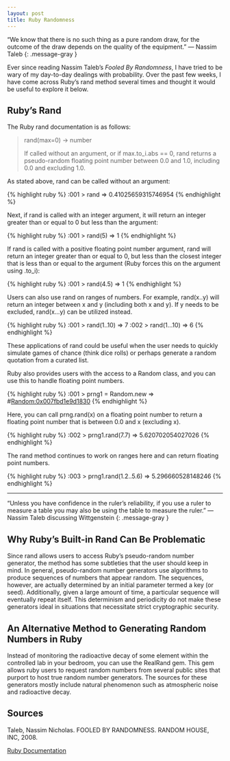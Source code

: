 ```yaml
---
layout: post
title: Ruby Randomness
---
```

“We know that there is no such thing as a pure random draw, for the outcome of the draw depends on the quality of the equipment.” — Nassim Taleb
{: .message-gray }

Ever since reading Nassim Taleb’s *Fooled By Randomness*, I have tried to be wary of my day-to-day dealings with probability. Over the past few weeks, I have come across Ruby’s rand method several times and thought it would be useful to explore it below.

## Ruby’s Rand
The Ruby rand documentation is as follows:


>rand(max=0) → number
>
>If called without an argument, or if max.to_i.abs == 0, rand returns a pseudo-random floating point number between 0.0 and 1.0, including 0.0 and excluding 1.0.

As stated above, rand can be called without an argument:

{% highlight ruby %}
:001 > rand
 => 0.41025659315746954
{% endhighlight %}

Next, if rand is called with an integer argument, it will return an integer greater than or equal to 0 but less than the argument:

{% highlight ruby %}
:001 > rand(5)
 => 1
{% endhighlight %}

If rand is called with a positive floating point number argument, rand will return an integer greater than or equal to 0, but less than the closest integer that is less than or equal to the argument (Ruby forces this on the argument using .to_i):

{% highlight ruby %}
:001 > rand(4.5)
 => 1
{% endhighlight %}

Users can also use rand on ranges of numbers. For example, rand(x..y) will return an integer between x and y (including both x and y). If y needs to be excluded, rand(x…y) can be utilized instead.

{% highlight ruby %}
:001 > rand(1..10)
 => 7
:002 > rand(1...10)
 => 6
{% endhighlight %}

These applications of rand could be useful when the user needs to quickly simulate games of chance (think dice rolls) or perhaps generate a random quotation from a curated list.

Ruby also provides users with the access to a Random class, and you can use this to handle floating point numbers.

{% highlight ruby %}
:001 > prng1 = Random.new
 => #<Random:0x007fbd1e9d1830>
{% endhighlight %}

Here, you can call prng.rand(x) on a floating point number to return a floating point number that is between 0.0 and x (excluding x).

{% highlight ruby %}
:002 > prng1.rand(7.7)
 => 5.620702054027026
{% endhighlight %}

The rand method continues to work on ranges here and can return floating point numbers.

{% highlight ruby %}
:003 > prng1.rand(1.2..5.6)
 => 5.296660528148246
{% endhighlight %}

---
“Unless you have confidence in the ruler’s reliability, if you use a ruler to measure a table you may also be using the table to measure the ruler.” — Nassim Taleb discussing Wittgenstein
{: .message-gray }

## Why Ruby’s Built-in Rand Can Be Problematic

Since rand allows users to access Ruby’s pseudo-random number generator, the method has some subtleties that the user should keep in mind. In general, pseudo-random number generators use algorithms to produce sequences of numbers that appear random. The sequences, however, are actually determined by an initial parameter termed a key (or seed). Additionally, given a large amount of time, a particular sequence will eventually repeat itself. This determinism and periodicity do not make these generators ideal in situations that necessitate strict cryptographic security.

## An Alternative Method to Generating Random Numbers in Ruby

Instead of monitoring the radioactive decay of some element within the controlled lab in your bedroom, you can use the RealRand gem. This gem allows ruby users to request random numbers from several public sites that purport to host true random number generators. The sources for these generators mostly include natural phenomenon such as atmospheric noise and radioactive decay.

## Sources
Taleb, Nassim Nicholas. FOOLED BY RANDOMNESS. RANDOM HOUSE, INC, 2008.

<a href="https://ruby-doc.org/core-2.5.1/Kernel.html#method-i-rand" target="_blank">Ruby Documentation</a>
